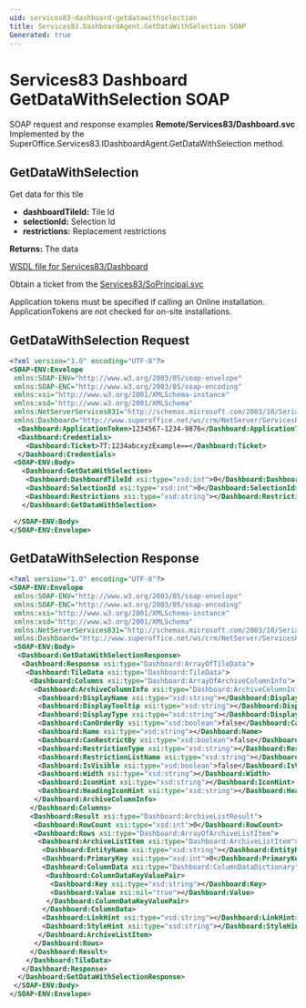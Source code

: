 ```yaml
---
uid: services83-dashboard-getdatawithselection
title: Services83.DashboardAgent.GetDataWithSelection SOAP
Generated: true
---
```


# Services83 Dashboard GetDataWithSelection SOAP

SOAP request and response examples **Remote/Services83/Dashboard.svc**
Implemented by the <see cref="M:SuperOffice.Services83.IDashboardAgent.GetDataWithSelection">SuperOffice.Services83.IDashboardAgent.GetDataWithSelection</see> method.

## GetDataWithSelection

Get data for this tile

* **dashboardTileId:** Tile Id
* **selectionId:** Selection Id
* **restrictions:** Replacement restrictions

**Returns:** The data


[WSDL file for Services83/Dashboard](../Services83-Dashboard.md)

Obtain a ticket from the [Services83/SoPrincipal.svc](../SoPrincipal/index.md)

Application tokens must be specified if calling an Online installation. ApplicationTokens are not checked for on-site installations.

## GetDataWithSelection Request

```xml
<?xml version="1.0" encoding="UTF-8"?>
<SOAP-ENV:Envelope
 xmlns:SOAP-ENV="http://www.w3.org/2003/05/soap-envelope"
 xmlns:SOAP-ENC="http://www.w3.org/2003/05/soap-encoding"
 xmlns:xsi="http://www.w3.org/2001/XMLSchema-instance"
 xmlns:xsd="http://www.w3.org/2001/XMLSchema"
 xmlns:NetServerServices831="http://schemas.microsoft.com/2003/10/Serialization/"
 xmlns:Dashboard="http://www.superoffice.net/ws/crm/NetServer/Services83">
  <Dashboard:ApplicationToken>1234567-1234-9876</Dashboard:ApplicationToken>
  <Dashboard:Credentials>
    <Dashboard:Ticket>7T:1234abcxyzExample==</Dashboard:Ticket>
  </Dashboard:Credentials>
 <SOAP-ENV:Body>
   <Dashboard:GetDataWithSelection>
    <Dashboard:DashboardTileId xsi:type="xsd:int">0</Dashboard:DashboardTileId>
    <Dashboard:SelectionId xsi:type="xsd:int">0</Dashboard:SelectionId>
    <Dashboard:Restrictions xsi:type="xsd:string"></Dashboard:Restrictions>
   </Dashboard:GetDataWithSelection>

 </SOAP-ENV:Body>
</SOAP-ENV:Envelope>

```


## GetDataWithSelection Response

```xml
<?xml version="1.0" encoding="UTF-8"?>
<SOAP-ENV:Envelope
 xmlns:SOAP-ENV="http://www.w3.org/2003/05/soap-envelope"
 xmlns:SOAP-ENC="http://www.w3.org/2003/05/soap-encoding"
 xmlns:xsi="http://www.w3.org/2001/XMLSchema-instance"
 xmlns:xsd="http://www.w3.org/2001/XMLSchema"
 xmlns:NetServerServices831="http://schemas.microsoft.com/2003/10/Serialization/"
 xmlns:Dashboard="http://www.superoffice.net/ws/crm/NetServer/Services83">
 <SOAP-ENV:Body>
  <Dashboard:GetDataWithSelectionResponse>
   <Dashboard:Response xsi:type="Dashboard:ArrayOfTileData">
    <Dashboard:TileData xsi:type="Dashboard:TileData">
     <Dashboard:Columns xsi:type="Dashboard:ArrayOfArchiveColumnInfo">
      <Dashboard:ArchiveColumnInfo xsi:type="Dashboard:ArchiveColumnInfo">
       <Dashboard:DisplayName xsi:type="xsd:string"></Dashboard:DisplayName>
       <Dashboard:DisplayTooltip xsi:type="xsd:string"></Dashboard:DisplayTooltip>
       <Dashboard:DisplayType xsi:type="xsd:string"></Dashboard:DisplayType>
       <Dashboard:CanOrderBy xsi:type="xsd:boolean">false</Dashboard:CanOrderBy>
       <Dashboard:Name xsi:type="xsd:string"></Dashboard:Name>
       <Dashboard:CanRestrictBy xsi:type="xsd:boolean">false</Dashboard:CanRestrictBy>
       <Dashboard:RestrictionType xsi:type="xsd:string"></Dashboard:RestrictionType>
       <Dashboard:RestrictionListName xsi:type="xsd:string"></Dashboard:RestrictionListName>
       <Dashboard:IsVisible xsi:type="xsd:boolean">false</Dashboard:IsVisible>
       <Dashboard:Width xsi:type="xsd:string"></Dashboard:Width>
       <Dashboard:IconHint xsi:type="xsd:string"></Dashboard:IconHint>
       <Dashboard:HeadingIconHint xsi:type="xsd:string"></Dashboard:HeadingIconHint>
      </Dashboard:ArchiveColumnInfo>
     </Dashboard:Columns>
     <Dashboard:Result xsi:type="Dashboard:ArchiveListResult">
      <Dashboard:RowCount xsi:type="xsd:int">0</Dashboard:RowCount>
      <Dashboard:Rows xsi:type="Dashboard:ArrayOfArchiveListItem">
       <Dashboard:ArchiveListItem xsi:type="Dashboard:ArchiveListItem">
        <Dashboard:EntityName xsi:type="xsd:string"></Dashboard:EntityName>
        <Dashboard:PrimaryKey xsi:type="xsd:int">0</Dashboard:PrimaryKey>
        <Dashboard:ColumnData xsi:type="Dashboard:ColumnDataDictionary">
         <Dashboard:ColumnDataKeyValuePair>
          <Dashboard:Key xsi:type="xsd:string"></Dashboard:Key>
          <Dashboard:Value xsi:nil="true"></Dashboard:Value>
         </Dashboard:ColumnDataKeyValuePair>
        </Dashboard:ColumnData>
        <Dashboard:LinkHint xsi:type="xsd:string"></Dashboard:LinkHint>
        <Dashboard:StyleHint xsi:type="xsd:string"></Dashboard:StyleHint>
       </Dashboard:ArchiveListItem>
      </Dashboard:Rows>
     </Dashboard:Result>
    </Dashboard:TileData>
   </Dashboard:Response>
  </Dashboard:GetDataWithSelectionResponse>
 </SOAP-ENV:Body>
</SOAP-ENV:Envelope>

```

